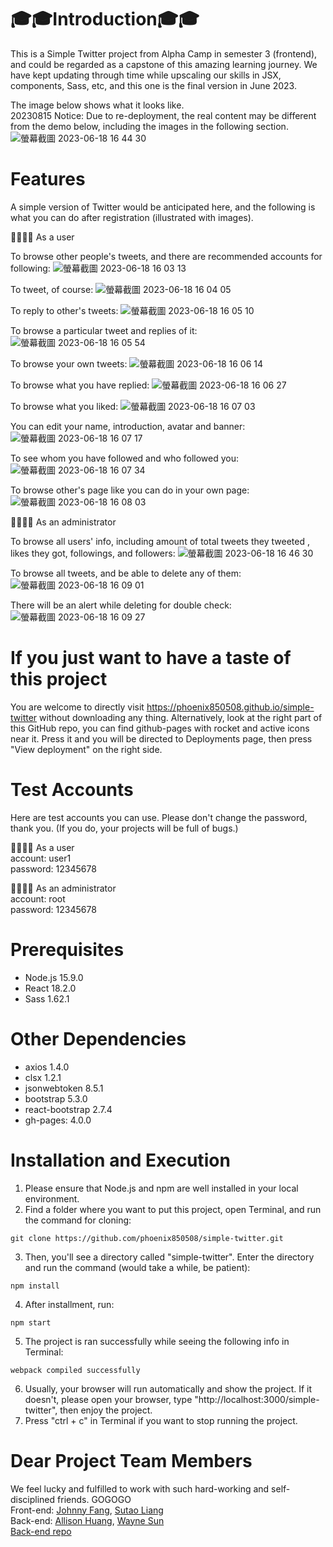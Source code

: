 # 🎓🎓Introduction🎓🎓
This is a Simple Twitter project from Alpha Camp in semester 3 (frontend), and could be regarded as a capstone of this amazing learning journey. We have kept updating through time while upscaling our skills in JSX, components, Sass, etc, and this one is the final version in June 2023.

The image below shows what it looks like.  
20230815 Notice: Due to re-deployment, the real content may be different from the demo below, including the images in the following section.  
![螢幕截圖 2023-06-18 16 44 30](https://github.com/phoenix850508/simple-twitter/assets/121143837/f5a7cf95-66b1-4902-b0e8-d8b479bb3137)


# Features
A simple version of Twitter would be anticipated here, and the following is what you can do after registration (illustrated with images).  

👨‍👩‍👧‍👦 As a user

To browse other people's tweets, and there are recommended accounts for following:
![螢幕截圖 2023-06-18 16 03 13](https://github.com/phoenix850508/simple-twitter/assets/121143837/f86c9bb4-4441-4484-b9f0-98dac7d735f3)


To tweet, of course:
![螢幕截圖 2023-06-18 16 04 05](https://github.com/phoenix850508/simple-twitter/assets/121143837/e0d2af71-d790-4177-98d4-042769d9030a)


To reply to other's tweets:
![螢幕截圖 2023-06-18 16 05 10](https://github.com/phoenix850508/simple-twitter/assets/121143837/a9d937f4-dd82-4eed-8e99-aafc0984a598)


To browse a particular tweet and replies of it:
![螢幕截圖 2023-06-18 16 05 54](https://github.com/phoenix850508/simple-twitter/assets/121143837/9175ae38-501e-4da6-98df-43dafac359c9)


To browse your own tweets:
![螢幕截圖 2023-06-18 16 06 14](https://github.com/phoenix850508/simple-twitter/assets/121143837/2e9d30da-06e1-48d2-993d-c6137476a85a)


To browse what you have replied:
![螢幕截圖 2023-06-18 16 06 27](https://github.com/phoenix850508/simple-twitter/assets/121143837/39492ad3-9018-4b55-b740-5f34e8d1c5d8)


To browse what you liked:
![螢幕截圖 2023-06-18 16 07 03](https://github.com/phoenix850508/simple-twitter/assets/121143837/85f323ed-d5e5-47d3-8882-470ccb09ab87)


You can edit your name, introduction, avatar and banner:
![螢幕截圖 2023-06-18 16 07 17](https://github.com/phoenix850508/simple-twitter/assets/121143837/71fbd8ef-4c40-4a87-9066-365c94333de5)


To see whom you have followed and who followed you:
![螢幕截圖 2023-06-18 16 07 34](https://github.com/phoenix850508/simple-twitter/assets/121143837/60bc8bce-f748-4379-baa7-556d06a03d4e)


To browse other's page like you can do in your own page:
![螢幕截圖 2023-06-18 16 08 03](https://github.com/phoenix850508/simple-twitter/assets/121143837/292f6d13-24c8-4d81-879c-a036d3c06f06)


👨‍👩‍👧‍👦 As an administrator

To browse all users' info, including amount of total tweets they tweeted , likes they got, followings, and followers:
![螢幕截圖 2023-06-18 16 46 30](https://github.com/phoenix850508/simple-twitter/assets/121143837/84b91f00-a3c1-44f5-ae3e-8c8595485cda)


To browse all tweets, and be able to delete any of them:
![螢幕截圖 2023-06-18 16 09 01](https://github.com/phoenix850508/simple-twitter/assets/121143837/4543806e-fc35-4476-91fb-0a398f8572be)


There will be an alert while deleting for double check:  
![螢幕截圖 2023-06-18 16 09 27](https://github.com/phoenix850508/simple-twitter/assets/121143837/f93522bb-8fd5-471a-b8df-c1103fa686f0)



# If you just want to have a taste of this project
You are welcome to directly visit https://phoenix850508.github.io/simple-twitter without downloading any thing. Alternatively, look at the right part of this GitHub repo, you can find github-pages with rocket and active icons near it. Press it and you will be directed to Deployments page, then press "View deployment" on the right side.

# Test Accounts
Here are test accounts you can use. Please don't change the password, thank you. (If you do, your projects will be full of bugs.)

👨‍👩‍👧‍👦 As a user  
account: user1  
password: 12345678

👨‍👩‍👧‍👦 As an administrator  
account: root  
password: 12345678

# Prerequisites
* Node.js 15.9.0
* React 18.2.0
* Sass 1.62.1

# Other Dependencies
* axios 1.4.0
* clsx 1.2.1
* jsonwebtoken 8.5.1
* bootstrap 5.3.0
* react-bootstrap 2.7.4
* gh-pages: 4.0.0

# Installation and Execution
1. Please ensure that Node.js and npm are well installed in your local environment.
2. Find a folder where you want to put this project, open Terminal, and run the command for cloning:
```
git clone https://github.com/phoenix850508/simple-twitter.git
```
3. Then, you'll see a directory called "simple-twitter". Enter the directory and run the command (would take a while, be patient):
```
npm install
```
4. After installment, run:
```
npm start
```
5. The project is ran successfully while seeing the following info in Terminal:
```
webpack compiled successfully
```
6. Usually, your browser will run automatically and show the project. If it doesn't, please open your browser, type "http://localhost:3000/simple-twitter", then enjoy the project.
7. Press "ctrl + c" in Terminal if you want to stop running the project.  

# Dear Project Team Members
We feel lucky and fulfilled to work with such hard-working and self-disciplined friends. GOGOGO  
Front-end: [Johnny Fang](https://github.com/JohnnyFangFangFang), [Sutao Liang](https://github.com/phoenix850508)  
Back-end: [Allison Huang](https://github.com/AllisonLin8), [Wayne Sun](https://github.com/WeiWayne1030)  
[Back-end repo](https://github.com/AllisonLin8/twitter-api-2020)
